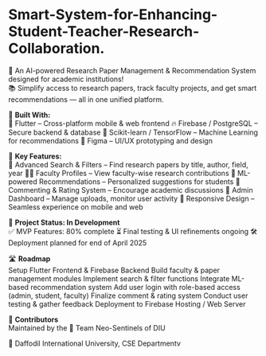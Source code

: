 # Smart-System-for-Enhancing-Student-Teacher-Research-Collaboration.

🚀 An AI-powered Research Paper Management & Recommendation System designed for academic institutions!  
📚 Simplify access to research papers, track faculty projects, and get smart recommendations — all in one unified platform.  

🔧 **Built With:**  
💙 Flutter – Cross-platform mobile & web frontend
🔥 Firebase / PostgreSQL – Secure backend & database
🧠 Scikit-learn / TensorFlow – Machine Learning for recommendations
🎨 Figma – UI/UX prototyping and design  

🧩 **Key Features:**  
🔎 Advanced Search & Filters – Find research papers by title, author, field, year
👨‍🏫 Faculty Profiles – View faculty-wise research contributions
🤖 ML-powered Recommendations – Personalized suggestions for students
💬 Commenting & Rating System – Encourage academic discussions
🧾 Admin Dashboard – Manage uploads, monitor user activity
📱 Responsive Design – Seamless experience on mobile and web  

🚧 **Project Status: In Development**  
✅ MVP Features: 80% complete
⏳ Final testing & UI refinements ongoing
🛠️ Deployment planned for end of April 2025  

🛣️ **Roadmap**  
 Setup Flutter Frontend & Firebase Backend
 Build faculty & paper management modules
 Implement search & filter functions
 Integrate ML-based recommendation system
 Add user login with role-based access (admin, student, faculty)
 Finalize comment & rating system
 Conduct user testing & gather feedback
 Deployment to Firebase Hosting / Web Server  

🤝 **Contributors**  
Maintained by the 🧠 Team Neo-Sentinels of DIU

📍 Daffodil International University, CSE Departmentv
